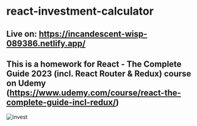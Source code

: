 # react-investment-calculator

## Live on: https://incandescent-wisp-089386.netlify.app/

## This is a homework for React - The Complete Guide 2023 (incl. React Router & Redux) course on Udemy (https://www.udemy.com/course/react-the-complete-guide-incl-redux/)

![invest](https://github.com/BerkayCemIzer/react-investment-calculator/assets/94552755/09b0a505-5c58-4f8f-a9d1-0d95b30b6d63)
